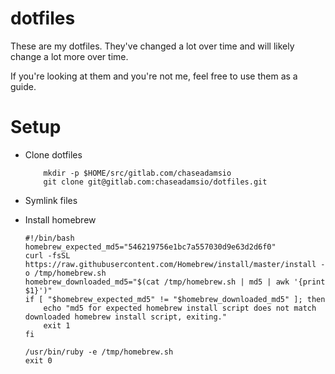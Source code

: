 # dotfiles

These are my dotfiles. They've changed a lot over time and will likely change a lot more over time.

If you're looking at them and you're not me, feel free to use them as a guide. 

# Setup

- Clone dotfiles
    ```console
        mkdir -p $HOME/src/gitlab.com/chaseadamsio
        git clone git@gitlab.com:chaseadamsio/dotfiles.git
    ```

- Symlink files

- Install homebrew
    ```console
    #!/bin/bash
    homebrew_expected_md5="546219756e1bc7a557030d9e63d2d6f0"
    curl -fsSL https://raw.githubusercontent.com/Homebrew/install/master/install -o /tmp/homebrew.sh
    homebrew_downloaded_md5="$(cat /tmp/homebrew.sh | md5 | awk '{print $1}')"
    if [ "$homebrew_expected_md5" != "$homebrew_downloaded_md5" ]; then
        echo "md5 for expected homebrew install script does not match downloaded homebrew install script, exiting."
        exit 1
    fi

    /usr/bin/ruby -e /tmp/homebrew.sh
    exit 0
    ```
